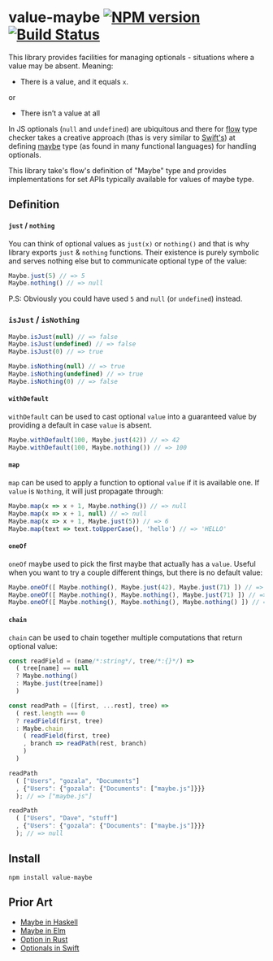 # value-maybe [![NPM version][npm-image]][npm-url] [![Build Status][travis-image]][travis-url]


This library provides facilities for managing optionals - situations where a value may be absent. Meaning:

  - There is a value, and it equals `x`.

or

  - There isn’t a value at all

In JS optionals (`null` and `undefined`) are ubiquitous and there for [flow][] type checker takes a creative approach (thas is very similar to [Swift's][Optionals in Swift]) at defining [maybe][flow maybe] type (as found in many functional languages) for handling optionals.

This library take's flow's definition of "Maybe" type and provides implementations for set APIs typically available for values of maybe type.

## Definition

#### `just` / `nothing`

You can think of optional values as `just(x)` or `nothing()` and that is why library exports `just` & `nothing` functions. Their existence is purely symbolic and serves nothing else but to communicate optional type of the value:

```js
Maybe.just(5) // => 5
Maybe.nothing() // => null
```

P.S: Obviously you could have used `5` and `null` (or `undefined`) instead.

### `isJust` / `isNothing`

```js
Maybe.isJust(null) // => false
Maybe.isJust(undefined) // => false
Maybe.isJust(0) // => true

Maybe.isNothing(null) // => true
Maybe.isNothing(undefined) // => true
Maybe.isNothing(0) // => false
```

#### `withDefault`

`withDefault` can be used to cast optional `value` into a guaranteed value by providing a default in case `value` is absent.

```js
Maybe.withDefault(100, Maybe.just(42)) // => 42
Maybe.withDefault(100, Maybe.nothing()) // => 100
```

#### `map`

`map` can be used to apply a function to optional `value` if it is available one. If `value` is `Nothing`, it will just propagate through:

```js
Maybe.map(x => x + 1, Maybe.nothing()) // => null
Maybe.map(x => x + 1, null) // => null
Maybe.map(x => x + 1, Maybe.just(5)) // => 6
Maybe.map(text => text.toUpperCase(), 'hello') // => 'HELLO'
```

#### `oneOf`

`oneOf` maybe used to pick the first maybe that actually has a `value`. Useful when you want to try a couple different things, but there is no default value:

```js
Maybe.oneOf([ Maybe.nothing(), Maybe.just(42), Maybe.just(71) ]) // =>  42
Maybe.oneOf([ Maybe.nothing(), Maybe.nothing(), Maybe.just(71) ]) // => 71
Maybe.oneOf([ Maybe.nothing(), Maybe.nothing(), Maybe.nothing() ]) // => null
```

#### `chain`

`chain` can be used to chain together multiple computations that return optional value:

```js
const readField = (name/*:string*/, tree/*:{}*/) =>
  ( tree[name] == null
  ? Maybe.nothing()
  : Maybe.just(tree[name])
  )

const readPath = ([first, ...rest], tree) =>
  ( rest.length === 0
  ? readField(first, tree)
  : Maybe.chain
    ( readField(first, tree)
    , branch => readPath(rest, branch)
    )
  )

readPath
  ( ["Users", "gozala", "Documents"]
  , {"Users": {"gozala": {"Documents": ["maybe.js"]}}}
  ); // => ["maybe.js"]

readPath
  ( ["Users", "Dave", "stuff"]
  , {"Users": {"gozala": {"Documents": ["maybe.js"]}}}
  ); // => null
```


## Install

    npm install value-maybe

## Prior Art

- [Maybe in Haskell][]
- [Maybe in Elm][]
- [Option in Rust][]
- [Optionals in Swift][]

[npm-url]: https://npmjs.org/package/value-maybe
[npm-image]: https://img.shields.io/npm/v/value-maybe.svg?style=flat

[travis-url]: https://travis-ci.org/Gozala/value-maybe
[travis-image]: https://img.shields.io/travis/Gozala/value-maybe.svg?style=flat

[gitter-url]: https://gitter.im/Gozala/value-maybe?utm_source=badge&utm_medium=badge&utm_campaign=pr-badge&utm_content=badge
[gitter-image]: https://badges.gitter.im/Join%20Chat.svg

[flow]:http://flowtype.org
[flow maybe]:http://flowtype.org/docs/nullable-types.html#_

[Option in Rust]:https://doc.rust-lang.org/std/option/
[Maybe in Elm]:http://package.elm-lang.org/packages/elm-lang/core/3.0.0/Maybe
[Maybe in Haskell]:http://learnyouahaskell.com/a-fistful-of-monads#getting-our-feet-wet-with-maybe
[Optionals in Swift]:https://developer.apple.com/library/prerelease/ios/documentation/Swift/Conceptual/Swift_Programming_Language/TheBasics.html#//apple_ref/doc/uid/TP40014097-CH5-ID330
